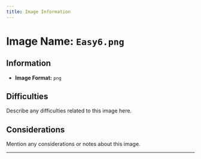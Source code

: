 ```yaml
---
title: Image Information
---
```


# Image Name: `Easy6.png`

## Information

- **Image Format:** `png`

## Difficulties

Describe any difficulties related to this image here.

## Considerations

Mention any considerations or notes about this image.

---
